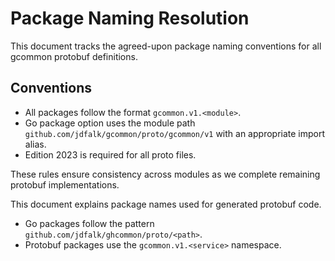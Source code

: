 <!-- file: PACKAGE_NAMING_RESOLUTION.md -->
<!-- version: 1.0.0 -->
<!-- guid: 7dbb26f1-96fb-42db-bae1-38799f9a0012 -->

# Package Naming Resolution

This document tracks the agreed-upon package naming conventions for all gcommon protobuf definitions.

## Conventions

- All packages follow the format `gcommon.v1.<module>`.
- Go package option uses the module path `github.com/jdfalk/gcommon/proto/gcommon/v1` with an appropriate import alias.
- Edition 2023 is required for all proto files.

These rules ensure consistency across modules as we complete remaining protobuf implementations.

This document explains package names used for generated protobuf code.

- Go packages follow the pattern `github.com/jdfalk/ghcommon/proto/<path>`.
- Protobuf packages use the `gcommon.v1.<service>` namespace.
